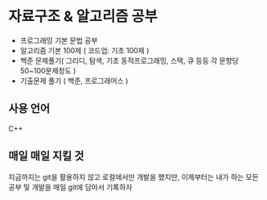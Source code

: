 # 자료구조 & 알고리즘 공부

+ 프로그래밍 기본 문법 공부
+ 알고리즘 기본 100제 ( 코드업: 기초 100제 )
+ 백준 문제풀기( 그리디, 탐색, 기초 동적프로그래밍, 스택, 큐 등등 각 문항당 50~100문제정도 )
+ 기출문제 풀기 ( 백준, 프로그래머스 )

## 사용 언어
C++

## 매일 매일 지킬 것
지금까지는 git을 활용하지 않고 로컬에서만 개발을 했지만, 이제부터는 내가 하는 모든 공부 및 개발을 매일 git에 담아서 기록하자
